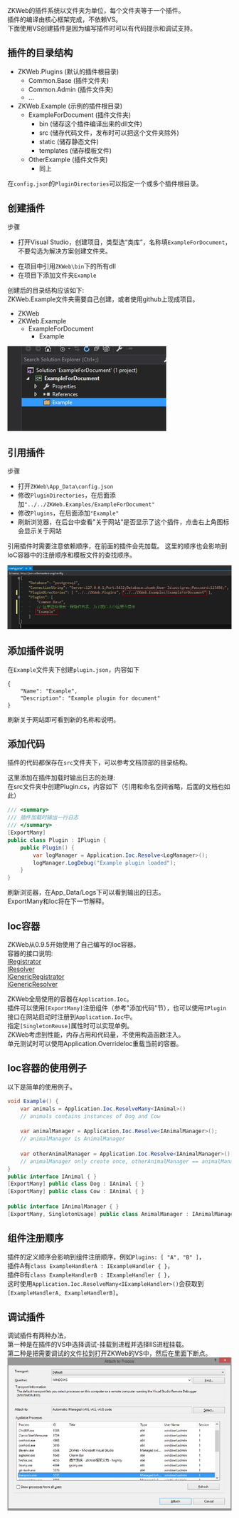 ZKWeb的插件系统以文件夹为单位，每个文件夹等于一个插件。<br/>
插件的编译由核心框架完成，不依赖VS。<br/>
下面使用VS创建插件是因为编写插件时可以有代码提示和调试支持。<br/>

### <h2>插件的目录结构</h2>

- ZKWeb.Plugins (默认的插件根目录)
	- Common.Base (插件文件夹)
	- Common.Admin (插件文件夹)
	- ...
- ZKWeb.Example (示例的插件根目录)
	- ExampleForDocument (插件文件夹)
		- bin (储存这个插件编译出来的dll文件)
		- src (储存代码文件，发布时可以把这个文件夹除外)
		- static (储存静态文件)
		- templates (储存模板文件)
	- OtherExample (插件文件夹)
		- 同上

在`config.json`的`PluginDirectories`可以指定一个或多个插件根目录。

### <h2>创建插件</h2>
步骤

- 打开Visual Studio，创建项目，类型选“类库”，名称填`ExampleForDocument`，不要勾选为解决方案创建文件夹。</p>
- 在项目中引用`ZKWeb\bin`下的所有dll
- 在项目下添加文件夹`Example`

创建后的目录结构应该如下:<br/>
ZKWeb.Example文件夹需要自己创建，或者使用github上现成项目。

- ZKWeb
- ZKWeb.Example
	- ExampleForDocument
		- Example

![](../img/project.jpg)

### <h2>引用插件</h2>
步骤

- 打开`ZKWeb\App_Data\config.json`
- 修改`PluginDirectories`，在后面添加`"../../ZKWeb.Examples/ExampleForDocument"`
- 修改`Plugins`，在后面添加`"Example"`
- 刷新浏览器，在后台中查看"关于网站"是否显示了这个插件，点击右上角图标会显示关于网站

引用插件时需要注意依赖顺序，在前面的插件会先加载。
这里的顺序也会影响到IoC容器中的注册顺序和模板文件的查找顺序。

![](../img/add_plugin.jpg)

### <h2>添加插件说明</h2>

在`Example`文件夹下创建`plugin.json`，内容如下
```
{
	"Name": "Example",
	"Description": "Example plugin for document"
}
```

刷新关于网站即可看到新的名称和说明。

### <h2>添加代码</h2>

插件的代码都保存在`src`文件夹下，可以参考文档顶部的目录结构。<br/>

这里添加在插件加载时输出日志的处理:<br/>
在src文件夹中创建Plugin.cs，内容如下（引用和命名空间省略，后面的文档也如此）<br/>

``` csharp
/// <summary>
/// 插件加载时输出一行日志
/// </summary>
[ExportMany]
public class Plugin : IPlugin {
	public Plugin() {
		var logManager = Application.Ioc.Resolve<LogManager>();
		logManager.LogDebug("Example plugin loaded");
	}
}
```

刷新浏览器，在App_Data/Logs下可以看到输出的日志。<br/>
ExportMany和Ioc将在下一节解释。<br/>

### <h2>Ioc容器</h2>

ZKWeb从0.9.5开始使用了自己编写的Ioc容器。<br/>
容器的接口说明: <br/>
<a href="https://github.com/zkweb-framework/ZKWeb/blob/master/ZKWeb.Utils/IocContainer/IRegistrator.cs" target="_blank">IRegistrator</a><br />
<a href="https://github.com/zkweb-framework/ZKWeb/blob/master/ZKWeb.Utils/IocContainer/IResolver.cs" target="_blank">IResolver</a><br />
<a href="https://github.com/zkweb-framework/ZKWeb/blob/master/ZKWeb.Utils/IocContainer/IGenericRegistrator.cs" target="_blank">IGenericRegistrator</a><br />
<a href="https://github.com/zkweb-framework/ZKWeb/blob/master/ZKWeb.Utils/IocContainer/IGenericResolver.cs" target="_blank">IGenericResolver</a><br />

ZKWeb全局使用的容器在`Application.Ioc`。<br/>
插件可以使用`[ExportMany]`注册组件（参考"添加代码"节），也可以使用`IPlugin`接口在网站启动时注册到`Application.Ioc`中。<br/>
指定`[SingletonReuse]`属性时可以实现单例。<br/>
ZKWeb考虑到性能，内存占用和代码量，不使用构造函数注入。<br/>
单元测试时可以使用Application.OverrideIoc重载当前的容器。<br/>

### <h2>Ioc容器的使用例子</h2>
以下是简单的使用例子。

``` csharp
void Example() {
	var animals = Application.Ioc.ResolveMany<IAnimal>()
	// animals contains instances of Dog and Cow
	
	var animalManager = Application.Ioc.Resolve<IAnimalManager>();
	// animalManager is AnimalManager
	
	var otherAnimalManager = Application.Ioc.Resolve<IAnimalManager>();
	// animalManager only create once, otherAnimalManager == animalManager
}
public interface IAnimal { }
[ExportMany] public class Dog : IAnimal { }
[ExportMany] public class Cow : IAnimal { }

public interface IAnimalManager { }
[ExportMany, SingletonUsage] public class AnimalManager : IAnimalManager { }
```

### <h2>组件注册顺序</h2>

插件的定义顺序会影响到组件注册顺序，例如`Plugins: [ "A", "B" ]`，<br/>
插件A有`class ExampleHandlerA : IExampleHandler { }`，<br/>
插件B有`class ExampleHandlerB : IExampleHandler { }`，<br/>
这时使用`Application.Ioc.ResolveMany<IExampleHandler>()`会获取到`[ExampleHandlerA, ExampleHandlerB]`。

### <h2>调试插件</h2>

调试插件有两种办法，<br/>
第一种是在插件的VS中选择调试-挂载到进程并选择IIS进程挂载。<br/>
第二种是把需要调试的文件拉到打开ZKWeb的VS中，然后在里面下断点。<br/>
![](../img/attach_process.jpg)
